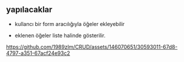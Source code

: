 ## yapılacaklar

- kullancı bir form aracılığıyla öğeler ekleyebilir

- eklenen öğeler liste halinde gösterilir.

https://github.com/1989zlm/CRUD/assets/146070651/30593011-67d8-4797-a351-67acf24e93c2

